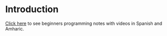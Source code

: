 # Introduction

[Click here](https://app.gitbook.com/@msu-denver/s/cs-oer/) to see beginners programming notes with videos in Spanish and Amharic.

